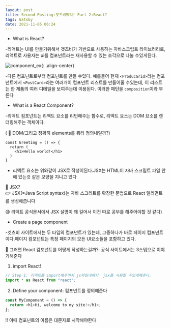 ```yaml
---
layout: post
title: Second Posting:갯츠비찍먹!-Part 2:React?
tags: Gatsby
date: 2021-11-05 06:24
---
```


- What is React?

-리액트는 UI를 만들기위해서 갯츠비가 기반으로 사용하는 자바스크립트 라이브러리로, 리액트로 사용자는 ui를 컴포넌트라는 재사용할 수 있는 조각으로 나눌 수있게된다.

![component_ex](https://www.gatsbyjs.com/static/e956cd45d790934484f0d93643c87cc7/5df5d/ui-built-from-components.png){: .align-center}

-다른 컴포넌트로부터 컴포넌트를 만들 수있다. 예를들어 현재 `<ProducGrid>`라는 컴포넌트에서 `<PostCard>`라는 여러개이 컴포넌트 리스트를 만들어줄 수있는데, 이 리스트는 한 제품의 여러 디테일을 보여주는데 이용된다. 이러한 패턴을 `composition`이라 부른다

- What is a React Component?

-리액트 컴포넌트는 리액트 요소를 리턴해주는 함수로, 리액트 요소는 DOM 요소를 랜더링해주는 객체이다.

( 🤔 DOM/그리고 정확히 elements를 뭐라 정의내릴까?)

```
const Greeting = () => {
  return (
    <h1>Hello world!</h1>
  )
}
```

- 리액트 요소는 위와같이 JSX로 작성이된다.JSX는 HTML이 자바 스크립트 파일 안에 있는것 같은 모양을 지니고 있다

🤔 JSX?  
 👉 JSX(=Java Script syntax)는 자바 스크리트를 확장한 문법으로 React 엘리먼트를 생성해줍니다

😧 리액트 공식문서에서 JSX 설명이 꽤 길어서 이건 따로 공부를 해주어야할 것 같다)

- Create a page component

-겟츠비 사이트에서는 두 타입의 컴포넌트가 있는데, 그중하나가 바로 페이지 컴포넌트 이다.페이지 컴포넌트는 특정 페이지의 모든 UI요소들을 포함하고 있다.

🤔 그러면 React 컴포넌트를 어떻게 작성하는걸까?: 공식 사이트에서는 3스텝으로 이야기해준다

1. import React!

```javascript
// Step 1: 리액트를 import해주어서 js파일내에서  jsx를 사용할 수있게해준다.
import * as React from "react";
```

2. Define your component: 컴포넌트를 정의해준다

```javascript
const MyComponent = () => {
  return <h1>Hi, welcome to my site!</h1>;
};
```

!! 이때 컴포넌트의 이름은 대문자로 시작해야한다
